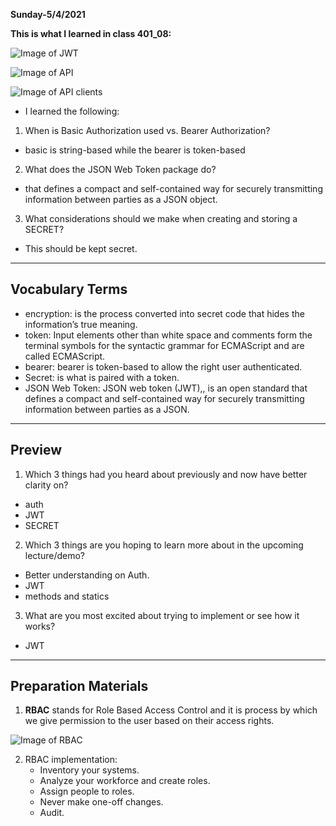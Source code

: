 **Sunday-5/4/2021**

**This is what I learned in class 401_08:**

![Image of JWT](https://res.cloudinary.com/practicaldev/image/fetch/s--Z4uQr_XR--/c_limit%2Cf_auto%2Cfl_progressive%2Cq_auto%2Cw_880/https://thepracticaldev.s3.amazonaws.com/i/lzhrko3j6l8uut86tkz1.png)

![Image of API](https://curity.io/images/resources/architect/api-security/jwt.png)

![Image of API clients](https://developer.atlassian.com/cloud/connect/images/connect-oauth-impersonation-flow.png)

* I learned the following:

1. When is Basic Authorization used vs. Bearer Authorization?

- basic is string-based while the bearer is token-based

2. What does the JSON Web Token package do?

- that defines a compact and self-contained way for securely transmitting information between parties as a JSON object.

3. What considerations should we make when creating and storing a SECRET?

- This should be kept secret.

--------------------------
## Vocabulary Terms
- encryption: is the process converted into secret code that hides the information’s true meaning.
- token: Input elements other than white space and comments form the terminal symbols for the syntactic grammar for ECMAScript and are called ECMAScript.
- bearer: bearer is token-based to allow the right user authenticated.
- Secret: is what is paired with a token.
- JSON Web Token: JSON web token (JWT),, is an open standard that defines a compact and self-contained way for securely transmitting information between parties as a JSON.

----------------------------------
## Preview

1. Which 3 things had you heard about previously and now have better clarity on?

- auth
- JWT
- SECRET

2. Which 3 things are you hoping to learn more about in the upcoming lecture/demo?

- Better understanding on Auth.
- JWT
- methods and statics

3. What are you most excited about trying to implement or see how it works?

- JWT

---------------------------------------
## Preparation Materials

1. **RBAC** stands for Role Based Access Control and it is process by which we give permission to the user based on their access rights.

![Image of RBAC](https://miro.medium.com/max/714/1*9T6grgxd3oTW5Xoky0Bd5w.jpeg)

2. RBAC implementation:
   - Inventory your systems.
   - Analyze your workforce and create roles.
   - Assign people to roles.
   - Never make one-off changes.
   - Audit.

